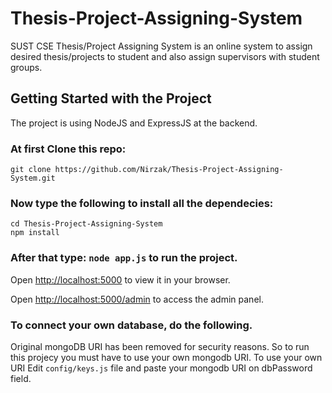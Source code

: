 # Thesis-Project-Assigning-System
SUST CSE Thesis/Project Assigning System is an online system to assign desired thesis/projects to student and also assign supervisors with student groups.

## Getting Started with the Project

The project is using NodeJS and ExpressJS at the backend.

### At first Clone this repo:
 
`git clone https://github.com/Nirzak/Thesis-Project-Assigning-System.git`

### Now type the following to install all the dependecies:
 `cd Thesis-Project-Assigning-System`<br />
 `npm install`


### After that type: `node app.js` to run the project.

Open [http://localhost:5000](http://localhost:5000) to view it in your browser.

Open [http://localhost:5000/admin](http://localhost:5000/admin) to access the admin panel.

### To connect your own database, do the following.
Original mongoDB URI has been removed for security reasons. So to run this projecy
you must have to use your own mongodb URI. To use your own URI Edit `config/keys.js` file
and paste your mongodb URI on dbPassword field.





